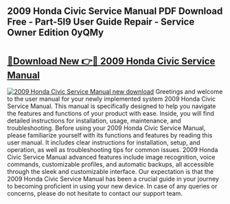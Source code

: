 ## 2009 Honda Civic Service Manual PDF Download Free - Part-5l9 User Guide Repair - Service Owner Edition 0yQMy

# <h2><a href="http://bc32880.oget.top/?id=2009+Honda+Civic+Service+Manual">🔗Download New 👉🔴 2009 Honda Civic Service Manual</a></h2>

[![2009 Honda Civic Service Manual new download](https://i.imgur.com/5g1atiW.png)](http://bc32880.oget.top/?id=2009+Honda+Civic+Service+Manual)
Greetings and welcome to the user manual for your newly implemented system 2009 Honda Civic Service Manual. This manual is specifically designed to help you navigate the features and functions of your product with ease. Inside, you will find detailed instructions for installation, usage, maintenance, and troubleshooting. Before using your 2009 Honda Civic Service Manual, please familiarize yourself with its functions and features by reading this user manual. It includes clear instructions for installation, setup, and operation, as well as troubleshooting tips for common issues. 2009 Honda Civic Service Manual advanced features include image recognition, voice commands, customizable profiles, and automatic backups, all accessible through the sleek and customizable interface. Our expectation is that the 2009 Honda Civic Service Manual has been a crucial guide in your journey to becoming proficient in using your new device. In case of any queries or concerns, please do not hesitate to contact our support team.
